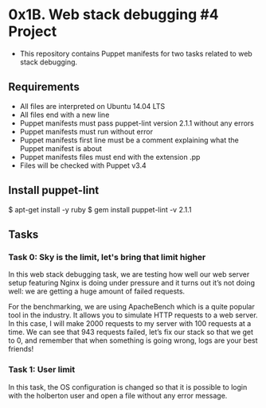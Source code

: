 # 0x1B. Web stack debugging #4 Project
 - This repository contains Puppet manifests for two tasks related to web stack debugging.

## Requirements

- All files are interpreted on Ubuntu 14.04 LTS
- All files end with a new line
- Puppet manifests must pass puppet-lint version 2.1.1 without any errors
- Puppet manifests must run without error
- Puppet manifests first line must be a comment explaining what the Puppet manifest is about
- Puppet manifests files must end with the extension .pp
- Files will be checked with Puppet v3.4

## Install puppet-lint
$ apt-get install -y ruby
$ gem install puppet-lint -v 2.1.1


## Tasks

### Task 0: Sky is the limit, let's bring that limit higher

In this web stack debugging task, we are testing how well our web server setup featuring Nginx is doing under pressure and it turns out it’s not doing well: we are getting a huge amount of failed requests.

For the benchmarking, we are using ApacheBench which is a quite popular tool in the industry. It allows you to simulate HTTP requests to a web server. In this case, I will make 2000 requests to my server with 100 requests at a time. We can see that 943 requests failed, let’s fix our stack so that we get to 0, and remember that when something is going wrong, logs are your best friends!


### Task 1: User limit

In this task, the OS configuration is changed so that it is possible to login with the holberton user and open a file without any error message.



